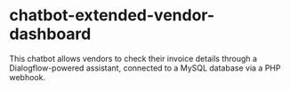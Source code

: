 # chatbot-extended-vendor-dashboard
This chatbot allows vendors to check their invoice details through a Dialogflow-powered assistant, connected to a MySQL database via a PHP webhook.
